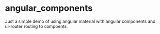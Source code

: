 # angular_components
Just a simple demo of using angular material with angular components and ui-router routing to compoents.
